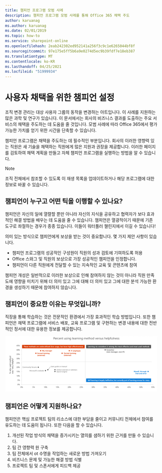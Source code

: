 ```yaml
---
title: 챔피언 프로그램 모범 사례
description: 챔피언 프로그램 모범 사례를 통해 Office 365 채택 주도
author: karuanag
ms.author: karuanag
ms.date: 02/01/2019
ms.topic: how-to
ms.service: sharepoint-online
ms.openlocfilehash: 2eab242302ed952141a256f3c9c1e6265044bf8f
ms.sourcegitcommit: 97e175e5ff5b6a9e0274d5ec9b39fdf7e18eb387
ms.translationtype: MT
ms.contentlocale: ko-KR
ms.lasthandoff: 04/25/2021
ms.locfileid: "51999934"
---
```

# <a name="establish-champions-for-user-adoption"></a>사용자 채택을 위한 챔피언 설정 

조직 변경 관리는 대상 사용자 그룹의 동작을 변경하는 아트입니다. 이 사례를 지원하는 많은 과학 및 연구가 있습니다. 이 문서에서는 회사의 비즈니스 결과를 도출하는 주요 서비스의 채택을 주도하는 데 도움을 줄 것입니다.  모범 사례에 따라 Office 365에서 평가 가능한 가치를 얻기 위한 시간을 단축할 수 있습니다.  

챔피언 프로그램은 채택을 주도하는 데 필수적인 부분입니다. 회사의 이러한 영향력 있는 직원은 새 기술을 채택하는 직원에게 많은 지원과 권장을 제공합니다. 이러한 페이지를 검토하여 채택 계획을 만들고 자체 챔피언 프로그램을 실행하는 방법을 알 수 있습니다. 

> [!NOTE]
> 조직 전체에서 참조할 수 있도록 이 재생 목록을 업데이트하거나 해당 프로그램에 대한 정보로 바꿀 수 있습니다.

## <a name="who-are-champions-and-what-makes-them-tick"></a>챔피언이 누구고 어떤 틱을 이행할 수 있나요?

챔피언은 자신의 일에 열렬할 뿐만 아니라 자신의 지식을 공유하고 협력자가 보다 효과적인 해결 방법을 배우는 데 도움을 줄 수 있습니다. 챔피언은 열광적이기 때문에 기존 도구로 좌절하는 경우가 종종 있습니다. 이들이 워터풀러 챌린지에서 이길 수 있습니다!  

의미 있는 방식으로 챔피언에게 보상을 받는 것이 중요합니다. 몇 가지 제안 사항이 있습니다.

- 챔피언 프로그램의 성공적인 구성원이 직원의 성과 검토에 기여하도록 허용
- Office 스와그 및 직원의 보상으로 가장 성공적인 챔피언을 인정합니다.  
- 챔피언이 다른 직원에게 전달할 수 있는 지속적인 교육 및 콘텐츠에 참여 

챔피언 개성은 일반적으로 이러한 보상으로 인해 참여하지 않는 것이 아니라 직원 만족도에 영향을 미치기 위해 더 의미 있고 그에 대해 더 의미 있고 그에 대한 분석 가능한 환경을 생성하기 때문에 참여하지 않습니다. 

## <a name="why-are-champions-important"></a>챔피언이 중요한 이유는 무엇입니까? 

직장을 통해 학습하는 것은 전문적인 환경에서 가장 효과적인 학습 방법입니다. 또한 챔피언은 채택 프로그램에 서비스 배포, 교육 프로그램 및 구현하는 변경 내용에 대한 전반적인 정서에 대한 유용한 정보를 제공합니다.  

![학습 방법 사용 비율과 유용성 비교](media/champstats.png)

## <a name="how-will-champions-support-you"></a>챔피언은 어떻게 지원하나요?

챔피언은 핵심 프로젝트 팀의 리소스에 대한 부담을 줄이고 커뮤니티 전체에서 참여를 유도하는 데 도움이 됩니다. 또한 다음을 할 수 있습니다.

1. 개선된 작업 방식의 채택을 증가시키는 열의를 샘하기 위한 근거를 만들 수 있습니다.
1. 팀 간 영향력 원 구축
1. 팀 전체에서 ot 수명을 작업하는 새로운 방법 가져오기
1. 비즈니스 문제 및 가능한 해결 방법 식별
1. 프로젝트 팀 및 스폰서에게 피드백 제공
